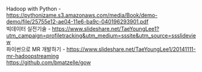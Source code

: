 Hadoop with Python - https://pythonizame.s3.amazonaws.com/media/Book/demo-demo/file/25755e12-ae04-11e6-ba9c-040196293901.pdf  
빅데이터 실전기술 - https://www.slideshare.net/TaeYoungLee1?utm_campaign=profiletracking&utm_medium=sssite&utm_source=ssslideview  
파이썬으로 MR 개발하기 - https://www.slideshare.net/TaeYoungLee1/20141111-mr-hadoopstreaming  
https://github.com/bmatzelle/gow  
